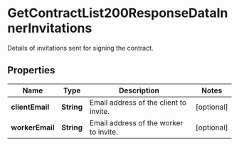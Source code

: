 

# GetContractList200ResponseDataInnerInvitations

Details of invitations sent for signing the contract.

## Properties

| Name | Type | Description | Notes |
|------------ | ------------- | ------------- | -------------|
|**clientEmail** | **String** | Email address of the client to invite. |  [optional] |
|**workerEmail** | **String** | Email address of the worker to invite. |  [optional] |



